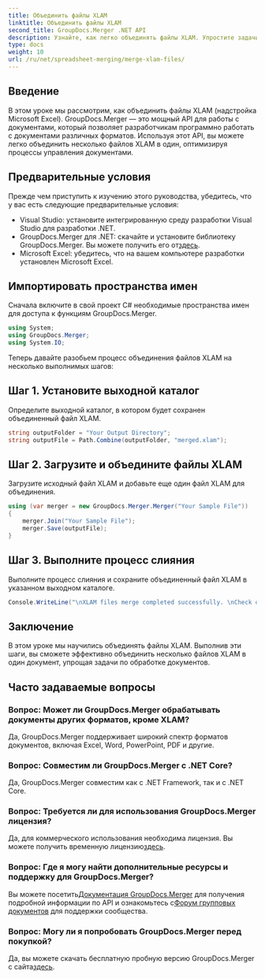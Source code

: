 ```yaml
---
title: Объединить файлы XLAM
linktitle: Объединить файлы XLAM
second_title: GroupDocs.Merger .NET API
description: Узнайте, как легко объединять файлы XLAM. Упростите задачи управления документами с помощью этого мощного API.
type: docs
weight: 10
url: /ru/net/spreadsheet-merging/merge-xlam-files/
---
```

## Введение

В этом уроке мы рассмотрим, как объединить файлы XLAM (надстройка Microsoft Excel). GroupDocs.Merger — это мощный API для работы с документами, который позволяет разработчикам программно работать с документами различных форматов. Используя этот API, вы можете легко объединить несколько файлов XLAM в один, оптимизируя процессы управления документами.

## Предварительные условия

Прежде чем приступить к изучению этого руководства, убедитесь, что у вас есть следующие предварительные условия:

- Visual Studio: установите интегрированную среду разработки Visual Studio для разработки .NET.
-  GroupDocs.Merger для .NET: скачайте и установите библиотеку GroupDocs.Merger. Вы можете получить его от[здесь](https://releases.groupdocs.com/merger/net/).
- Microsoft Excel: убедитесь, что на вашем компьютере разработки установлен Microsoft Excel.

## Импортировать пространства имен

Сначала включите в свой проект C# необходимые пространства имен для доступа к функциям GroupDocs.Merger.

```csharp
using System; 
using GroupDocs.Merger;
using System.IO;
```

Теперь давайте разобьем процесс объединения файлов XLAM на несколько выполнимых шагов:

## Шаг 1. Установите выходной каталог

Определите выходной каталог, в котором будет сохранен объединенный файл XLAM.

```csharp
string outputFolder = "Your Output Directory";
string outputFile = Path.Combine(outputFolder, "merged.xlam");
```

## Шаг 2. Загрузите и объедините файлы XLAM

Загрузите исходный файл XLAM и добавьте еще один файл XLAM для объединения.

```csharp
using (var merger = new GroupDocs.Merger.Merger("Your Sample File"))
{
    merger.Join("Your Sample File");
    merger.Save(outputFile);
}
```

## Шаг 3. Выполните процесс слияния

Выполните процесс слияния и сохраните объединенный файл XLAM в указанном выходном каталоге.

```csharp
Console.WriteLine("\nXLAM files merge completed successfully. \nCheck output in {0}", outputFolder);
```

## Заключение

В этом уроке мы научились объединять файлы XLAM. Выполнив эти шаги, вы сможете эффективно объединить несколько файлов XLAM в один документ, упрощая задачи по обработке документов.

## Часто задаваемые вопросы

### Вопрос: Может ли GroupDocs.Merger обрабатывать документы других форматов, кроме XLAM?

Да, GroupDocs.Merger поддерживает широкий спектр форматов документов, включая Excel, Word, PowerPoint, PDF и другие.

### Вопрос: Совместим ли GroupDocs.Merger с .NET Core?

Да, GroupDocs.Merger совместим как с .NET Framework, так и с .NET Core.

### Вопрос: Требуется ли для использования GroupDocs.Merger лицензия?

Да, для коммерческого использования необходима лицензия. Вы можете получить временную лицензию[здесь](https://purchase.groupdocs.com/temporary-license/).

### Вопрос: Где я могу найти дополнительные ресурсы и поддержку для GroupDocs.Merger?

 Вы можете посетить[Документация GroupDocs.Merger](https://reference.groupdocs.com/merger/net/) для получения подробной информации по API и ознакомьтесь с[Форум групповых документов](https://forum.groupdocs.com/c/merger/32) для поддержки сообщества.

### Вопрос: Могу ли я попробовать GroupDocs.Merger перед покупкой?

 Да, вы можете скачать бесплатную пробную версию GroupDocs.Merger с сайта[здесь](https://releases.groupdocs.com/).